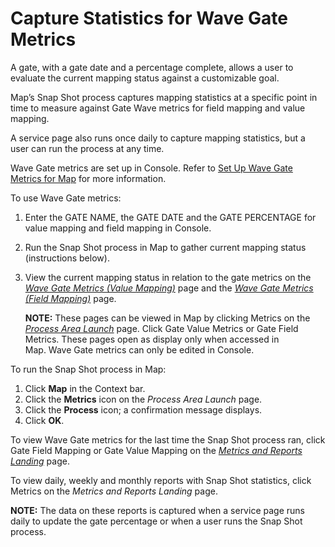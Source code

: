 # Capture Statistics for Wave Gate Metrics

A gate, with a gate date and a percentage complete, allows a user to
evaluate the current mapping status against a customizable goal.

Map’s Snap Shot process captures mapping statistics at a specific point
in time to measure against Gate Wave metrics for field mapping and value
mapping.

A service page also runs once daily to capture mapping statistics, but a
user can run the process at any time.

Wave Gate metrics are set up in Console. Refer to [Set Up Wave Gate
Metrics for
Map](../../Console/Use_Cases/Evaluate_Mapping_with_Wave_Gate_Metrics.htm)
for more information.

To use Wave Gate metrics:

1.  Enter the GATE NAME, the GATE DATE and the GATE PERCENTAGE for value
    mapping and field mapping in Console.

2.  Run the Snap Shot process in Map to gather current mapping status
    (instructions below).

3.  View the current mapping status in relation to the gate metrics on
    the *[Wave Gate Metrics (Value
    Mapping)](../Page_Desc/Wave_Gate_Metrics_Value_Mapping_H.htm)* page
    and the *[Wave Gate Metrics (Field
    Mapping)](../Page_Desc/Wave_Proc_Area_Gate_Metrics_Field_Mapping.htm)*
    page.
    
    **NOTE:** These pages can be viewed in Map by clicking Metrics on
    the *[Process Area
    Launch](../Page_Desc/Process_Area_Launch_map.htm)* page. Click Gate
    Value Metrics or Gate Field Metrics. These pages open as display
    only when accessed in Map. Wave Gate metrics can only be edited in
    Console.

To run the Snap Shot process in Map:

1.  Click **Map** in the Context bar.
2.  Click the **Metrics** icon on the *Process Area Launch* page.
3.  Click the **Process** icon; a confirmation message displays.
4.  Click **OK**.

To view Wave Gate metrics for the last time the Snap Shot process ran,
click Gate Field Mapping or Gate Value Mapping on the *[Metrics and
Reports Landing](../Page_Desc/Metrics_and_Reports_Landing.htm)* page.

To view daily, weekly and monthly reports with Snap Shot statistics,
click Metrics on the *Metrics and Reports Landing* page.

**NOTE:** The data on these reports is captured when a service page runs
daily to update the gate percentage or when a user runs the Snap Shot
process.
